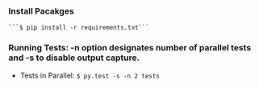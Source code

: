 
### Install Pacakges


	```$ pip install -r requirements.txt```

### Running Tests:  -n option designates number of parallel tests and -s to disable output capture.

*  Tests in Parallel:
    ```$ py.test -s -n 2 tests```
